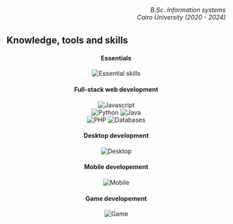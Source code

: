 <h6 align="right">
  <i>
    B.Sc. Information systems<br/>Cairo University (2020 - 2024)
  </i>
</h6> 

<h2 align="left">
  Knowledge, tools and skills
</h2>

<h4 align="center">
  Essentials
</h4>

<p align="center">
  <img src="https://skillicons.dev/icons?i=linux,bash,vim,git,github,docker" alt="Essential skills" />
</p>

<h4 align="center">
  Full-stack web development
</h4>

<p align="center">
  <img src="https://skillicons.dev/icons?i=typescript,mongodb,expressjs,react,nodejs" alt="Javascript" />
  <br/>
  <img src="https://skillicons.dev/icons?i=python,fastapi,flask,django" alt="Python" />
  <img src="https://skillicons.dev/icons?i=java,spring" alt="Java" />
  <br/>
  <img src="https://skillicons.dev/icons?i=php,laravel" alt="PHP" />
  <img src="https://skillicons.dev/icons?i=mysql,postgresql" alt="Databases" />
</p>

<h4 align="center">
  Desktop development
</h4>

<p align="center">
  <img src="https://skillicons.dev/icons?i=cpp,qt,c,vala,gtk" alt="Desktop" />
</p>

<h4 align="center">
  Mobile developement
</h4>

<p align="center">
  <img src="https://skillicons.dev/icons?i=react,kotlin,androidstudio,dart,flutter" alt="Mobile" />
</p>

<h4 align="center">
  Game developement
</h4>

<p align="center">
  <img src="https://skillicons.dev/icons?i=godot,cs,unity" alt="Game" />
</p>

